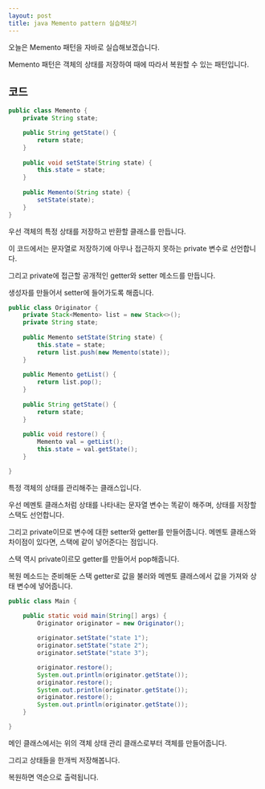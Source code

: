 ```yaml
---
layout: post
title: java Memento pattern 실습해보기
---
```


오늘은 Memento 패턴을 자바로 실습해보겠습니다.

Memento 패턴은 객체의 상태를 저장하여 때에 따라서 복원할 수 있는 패턴입니다.

## 코드

```java
public class Memento {
	private String state;

	public String getState() {
		return state;
	}
	
	public void setState(String state) {
		this.state = state;
	}
	
	public Memento(String state) {
		setState(state);
	}
}
```

우선 객체의 특정 상태를 저장하고 반환할 클래스를 만듭니다.

이 코드에서는 문자열로 저장하기에 아무나 접근하지 못하는 private 변수로 선언합니다.

그리고 private에 접근할 공개적인 getter와 setter 메소드를 만듭니다.

생성자를 만들어서 setter에 들어가도록 해줍니다.

```java
public class Originator {
	private Stack<Memento> list = new Stack<>();
	private String state;
	
	public Memento setState(String state) {
		this.state = state;
		return list.push(new Memento(state));
	}
	
	public Memento getList() {
		return list.pop();
	}
	
	public String getState() {
		return state;
	}
	
	public void restore() {
		Memento val = getList();
		this.state = val.getState();
	}

}
```

특정 객체의 상태를 관리해주는 클래스입니다.

우선 메멘토 클래스처럼 상태를 나타내는 문자열 변수는 똑같이 해주며, 상태를 저장할 스택도 선언합니다.

그리고 private이므로 변수에 대한 setter와 getter를 만들어줍니다.
메멘토 클래스와 차이점이 있다면, 스택에 같이 넣어준다는 점입니다.

스택 역시 private이르모 getter를 만들어서 pop해줍니다.

복원 메소드는 준비해둔 스택 getter로 값을 불러와 메멘토 클래스에서 값을 가져와 상태 변수에 넣어줍니다.

```java
public class Main {

	public static void main(String[] args) {
		Originator originator = new Originator();
		
		originator.setState("state 1");
		originator.setState("state 2");
		originator.setState("state 3");

		originator.restore();
		System.out.println(originator.getState());
		originator.restore();
		System.out.println(originator.getState());
		originator.restore();
		System.out.println(originator.getState());
	}

}
```

메인 클래스에서는 위의 객체 상태 관리 클래스로부터 객체를 만들어줍니다.

그리고 상태들을 한개씩 저장해봅니다.

복원하면 역순으로 출력됩니다. 